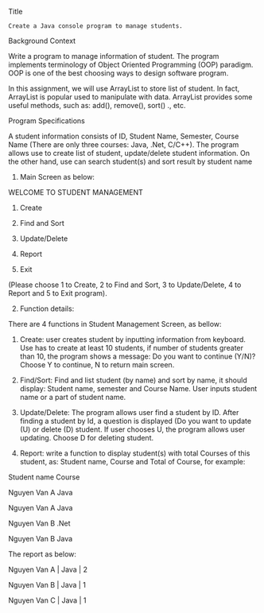 Title 

  	Create a Java console program to manage students.
    
Background Context

Write a program to manage information of student. The program implements terminology of Object Oriented Programming (OOP) paradigm. OOP is one of the best choosing ways to design software program. 

In this assignment, we will use ArrayList to store list of student. In fact, ArrayList is popular used to manipulate with data. ArrayList provides some useful methods, such as: add(), remove(), sort() ., etc.


Program Specifications

A student information consists of ID, Student Name, Semester, Course Name (There are only three courses: Java, .Net, C/C++). The program allows use to create list of student, update/delete student information. On the other hand, use can search student(s) and sort result by student name

1.	Main Screen as below:

WELCOME TO STUDENT MANAGEMENT

1.	Create

2.	Find and Sort

3.	Update/Delete

4.	Report

5.	Exit

(Please choose 1 to Create, 2 to Find and Sort, 3 to Update/Delete, 4 to Report and 5 to Exit program).

2.	 Function details: 

There are 4 functions in Student Management Screen, as bellow:

1.	Create: user creates student by inputting information from keyboard. Use has to create at least 10 students, if number of students greater than 10, the program shows a message: Do you want to continue (Y/N)? Choose Y to continue, N to return main screen.

2.	Find/Sort: Find and list student (by name) and sort by name, it should display: Student name, semester and Course Name. User inputs student name or a part of student name.

3.	Update/Delete: The program allows user find a student by ID. After finding a student by Id, a question is displayed (Do you want to update (U) or delete (D) student. If user chooses U, the program allows user updating. Choose D for deleting student.

4.	Report: write a function to display student(s) with total Courses of this student, as: Student name, Course and Total of Course, for example:



Student name	  Course

Nguyen Van A	  Java

Nguyen Van A	  Java

Nguyen Van B  	.Net

Nguyen Van B  	Java


 The report as below:
 
Nguyen Van A   | Java   | 2

Nguyen Van B   | Java   | 1

Nguyen Van C   | Java   | 1
